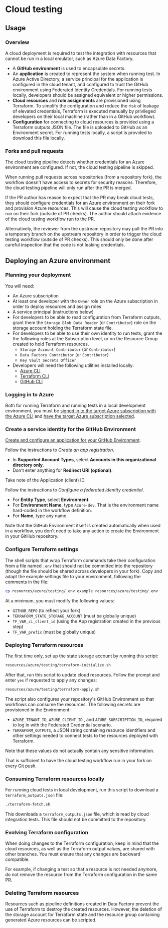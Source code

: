 # Cloud testing

## Usage

### Overview

A cloud deployment is required to test the integration with resources that cannot be run in a local emulator, such as Azure Data Factory.

- A **GitHub environment** is used to encapsulate secrets.
- An **application** is created to represent the system when running test. In Azure Active Directory, a service principal for the application is configured in the cloud tenant, and configured to trust the GitHub environment using Federated Identity Credentials. For running tests locally, developers should be assigned equivalent or higher permissions.
- **Cloud resources** and **role assignments** are provisioned using Terraform. To simplify the configuration and reduce the risk of leakage of elevated credentials, Terraform is executed manually by privileged developers on their local machine (rather than in a GitHub workflow).
- **Configuration** for connecting to cloud resources is provided using a Terraform outputs JSON file. The file is uploaded to GitHub as an Environment secret. For running tests locally, a script is provided to download this file locally.

### Forks and pull requests

The cloud testing pipeline detects whether credentials for an Azure environment are configured. If not, the cloud testing pipeline is skipped.

When running pull requests across repositories (from a repository fork), the workflow doesn't have access to secrets for security reasons. Therefore, the cloud testing pipeline will only run after the PR is merged.

If the PR author has reason to expect that the PR may break cloud tests, they should configure credentials for an Azure environment on their fork and provision Azure resources. This will cause the cloud testing workflow to run on their fork (outside of PR checks). The author should attach evidence of the cloud testing workflow run to the PR.

Alternatively, the reviewer from the upstream repository may pull the PR into a temporary branch on the upstream repository in order to trigger the cloud testing workflow (outside of PR checks). This should only be done after careful inspection that the code is not leaking credentials.

## Deploying an Azure environment

### Planning your deployment

You will need:

- An Azure subscription
- At least one developer with the `Owner` role on the Azure subscription in order to deploy resources and assign roles
- A service principal (instructions below)
- For developers to be able to read configuration from Terraform outputs, grant them the `Storage Blob Data Reader` (or `Contributor`) role on the storage account holding the Terraform state file.
- For developers to be able to use their own identity to run tests, grant the the following roles at the Subscription level, or on the Resource Group created to hold Terraform resources.
  - `Storage Account Contributor` (or `Contributor`)
  - `Data Factory Contributor` (or `Contributor`)
  - `Key Vault Secrets Officer`
- Developers will need the following utilities installed locally:
  - [Azure CLI](https://docs.microsoft.com/cli/azure/install-azure-cli)
  - [Terraform CLI](https://learn.hashicorp.com/tutorials/terraform/install-cli)
  - [GitHub CLI](https://cli.github.com)

### Logging in to Azure

Both for running Terraform and running tests in a local development environment, you must be [signed in to the target Azure subscription with the Azure CLI](https://docs.microsoft.com/cli/azure/authenticate-azure-cli) and [have the target Azure subscription selected](https://docs.microsoft.com/cli/azure/manage-azure-subscriptions-azure-cli).

### Create a service identity for the GitHub Environment

[Create and configure an application for your GitHub Environment](https://docs.microsoft.com/azure/active-directory/develop/workload-identity-federation-create-trust-github).

Follow the instructions to *Create an app registration*.

- In **Supported Account Types**, select **Accounts in this organizational directory only**.
- Don't enter anything for **Redirect URI (optional)**.

Take note of the Application (client) ID.

Follow the instructions to *Configure a federated identity credential*.

- For **Entity Type**, select **Environment**.
- For **Environment Name**, type `Azure-dev`. That is the environment name hard-coded in the workflow definition.
- For **Name**, type any name.

Note that the GitHub Environment itself is created automatically when used in a workflow, you don't need to take any action to create the Environment in your GitHub repository.

### Configure Terraform settings

The shell scripts that wrap Terraform commands take their configuration from a file named `.env` that should not be committed into the repository (though the file should be shared across developers in your fork). Copy and adapt the example settings file to your environment, following the comments in the file:

```bash
cp resources/azure/testing/.env.example resources/azure/testing/.env
```

At a minimum, you must modify the following values:

- `GITHUB_REPO` (to reflect your fork)
- `TERRAFORM_STATE_STORAGE_ACCOUNT` (must be globally unique)
- `TF_VAR_ci_client_id` (using the App registration created in the previous step)
- `TF_VAR_prefix` (must be globally unique)

### Deploying Terraform resources

The first time only, set up the state storage account by running this script:

```bash
resources/azure/testing/terraform-initialize.sh
```

After that, run this script to update cloud resources. Follow the prompt and enter `yes` if requested to apply any changes:

```bash
resources/azure/testing/terraform-apply.sh
```

The script also configures your repository's GitHub Environment so that workflows can consume the resources. The following secrets are provisioned in the Environment:

- `AZURE_TENANT_ID`, `AZURE_CLIENT_ID` , and `AZURE_SUBSCRIPTION_ID`, required to log in with the Federated Credential scenario.
- `TERRAFORM_OUTPUTS`, a JSON string containing resource identifiers and other settings needed to connect tests to the resources deployed with Terraform.

Note that these values do not actually contain any sensitive information.

That is sufficient to have the cloud testing workflow run in your fork on every Git push.

### Consuming Terraform resources locally

For running cloud tests in local development, run this script to download a `terraform_outputs.json` file:

```bash
./terraform-fetch.sh
```

This downloads a `terraform_outputs.json` file, which is read by cloud integration tests. This file should not be committed to the repository.

### Evolving Terraform configuration

When doing changes to the Terraform configuration, keep in mind that the cloud resources, as well as the Terraform output values, are shared with other branches. You must ensure that any changes are backward compatible.

For example, if changing a test so that a resource is not needed anymore, do not remove the resource from the Terraform configuration in the same PR.

### Deleting Terraform resources

Resources such as pipeline definitions created in Data Factory prevent the use of Terraform to destroy the created resources. However, the deletion of the storage account for Terraform state and the resource group containing generated Azure resources can be scripted.
